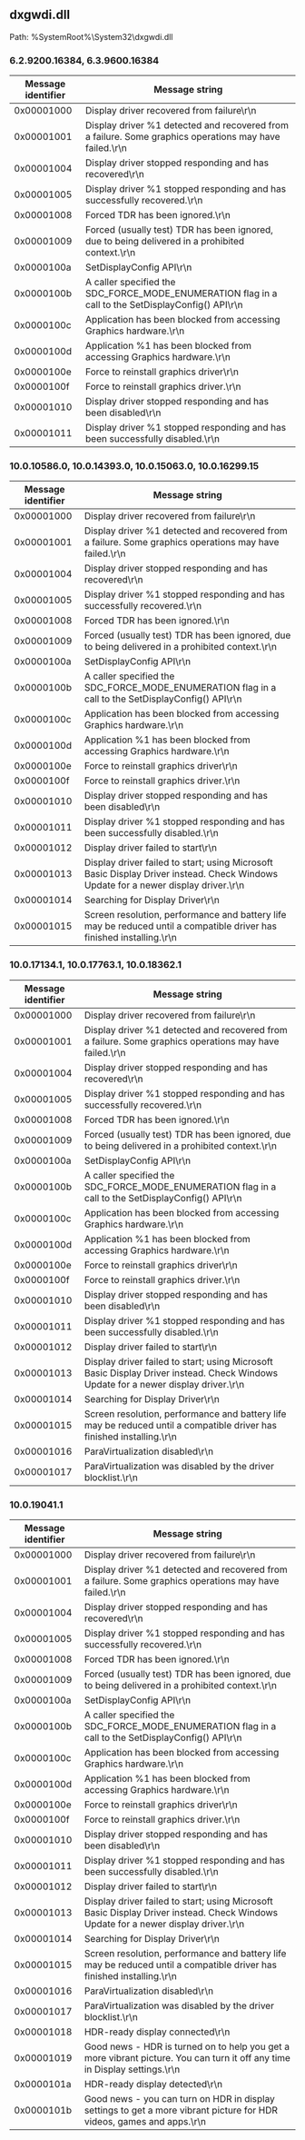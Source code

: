 ## dxgwdi.dll

Path: %SystemRoot%\System32\dxgwdi.dll

### 6.2.9200.16384, 6.3.9600.16384

Message identifier | Message string
--- | ---
0x00001000 | Display driver recovered from failure\r\n
0x00001001 | Display driver %1 detected and recovered from a failure. Some graphics operations may have failed.\r\n
0x00001004 | Display driver stopped responding and has recovered\r\n
0x00001005 | Display driver %1 stopped responding and has successfully recovered.\r\n
0x00001008 | Forced TDR has been ignored.\r\n
0x00001009 | Forced (usually test) TDR has been ignored, due to being delivered in a prohibited context.\r\n
0x0000100a | SetDisplayConfig API\r\n
0x0000100b | A caller specified the SDC_FORCE_MODE_ENUMERATION flag in a call to the SetDisplayConfig() API\r\n
0x0000100c | Application has been blocked from accessing Graphics hardware.\r\n
0x0000100d | Application %1 has been blocked from accessing Graphics hardware.\r\n
0x0000100e | Force to reinstall graphics driver\r\n
0x0000100f | Force to reinstall graphics driver.\r\n
0x00001010 | Display driver stopped responding and has been disabled\r\n
0x00001011 | Display driver %1 stopped responding and has been successfully disabled.\r\n

### 10.0.10586.0, 10.0.14393.0, 10.0.15063.0, 10.0.16299.15

Message identifier | Message string
--- | ---
0x00001000 | Display driver recovered from failure\r\n
0x00001001 | Display driver %1 detected and recovered from a failure. Some graphics operations may have failed.\r\n
0x00001004 | Display driver stopped responding and has recovered\r\n
0x00001005 | Display driver %1 stopped responding and has successfully recovered.\r\n
0x00001008 | Forced TDR has been ignored.\r\n
0x00001009 | Forced (usually test) TDR has been ignored, due to being delivered in a prohibited context.\r\n
0x0000100a | SetDisplayConfig API\r\n
0x0000100b | A caller specified the SDC_FORCE_MODE_ENUMERATION flag in a call to the SetDisplayConfig() API\r\n
0x0000100c | Application has been blocked from accessing Graphics hardware.\r\n
0x0000100d | Application %1 has been blocked from accessing Graphics hardware.\r\n
0x0000100e | Force to reinstall graphics driver\r\n
0x0000100f | Force to reinstall graphics driver.\r\n
0x00001010 | Display driver stopped responding and has been disabled\r\n
0x00001011 | Display driver %1 stopped responding and has been successfully disabled.\r\n
0x00001012 | Display driver failed to start\r\n
0x00001013 | Display driver failed to start; using Microsoft Basic Display Driver instead. Check Windows Update for a newer display driver.\r\n
0x00001014 | Searching for Display Driver\r\n
0x00001015 | Screen resolution, performance and battery life may be reduced until a compatible driver has finished installing.\r\n

### 10.0.17134.1, 10.0.17763.1, 10.0.18362.1

Message identifier | Message string
--- | ---
0x00001000 | Display driver recovered from failure\r\n
0x00001001 | Display driver %1 detected and recovered from a failure. Some graphics operations may have failed.\r\n
0x00001004 | Display driver stopped responding and has recovered\r\n
0x00001005 | Display driver %1 stopped responding and has successfully recovered.\r\n
0x00001008 | Forced TDR has been ignored.\r\n
0x00001009 | Forced (usually test) TDR has been ignored, due to being delivered in a prohibited context.\r\n
0x0000100a | SetDisplayConfig API\r\n
0x0000100b | A caller specified the SDC_FORCE_MODE_ENUMERATION flag in a call to the SetDisplayConfig() API\r\n
0x0000100c | Application has been blocked from accessing Graphics hardware.\r\n
0x0000100d | Application %1 has been blocked from accessing Graphics hardware.\r\n
0x0000100e | Force to reinstall graphics driver\r\n
0x0000100f | Force to reinstall graphics driver.\r\n
0x00001010 | Display driver stopped responding and has been disabled\r\n
0x00001011 | Display driver %1 stopped responding and has been successfully disabled.\r\n
0x00001012 | Display driver failed to start\r\n
0x00001013 | Display driver failed to start; using Microsoft Basic Display Driver instead. Check Windows Update for a newer display driver.\r\n
0x00001014 | Searching for Display Driver\r\n
0x00001015 | Screen resolution, performance and battery life may be reduced until a compatible driver has finished installing.\r\n
0x00001016 | ParaVirtualization disabled\r\n
0x00001017 | ParaVirtualization was disabled by the driver blocklist.\r\n

### 10.0.19041.1

Message identifier | Message string
--- | ---
0x00001000 | Display driver recovered from failure\r\n
0x00001001 | Display driver %1 detected and recovered from a failure. Some graphics operations may have failed.\r\n
0x00001004 | Display driver stopped responding and has recovered\r\n
0x00001005 | Display driver %1 stopped responding and has successfully recovered.\r\n
0x00001008 | Forced TDR has been ignored.\r\n
0x00001009 | Forced (usually test) TDR has been ignored, due to being delivered in a prohibited context.\r\n
0x0000100a | SetDisplayConfig API\r\n
0x0000100b | A caller specified the SDC_FORCE_MODE_ENUMERATION flag in a call to the SetDisplayConfig() API\r\n
0x0000100c | Application has been blocked from accessing Graphics hardware.\r\n
0x0000100d | Application %1 has been blocked from accessing Graphics hardware.\r\n
0x0000100e | Force to reinstall graphics driver\r\n
0x0000100f | Force to reinstall graphics driver.\r\n
0x00001010 | Display driver stopped responding and has been disabled\r\n
0x00001011 | Display driver %1 stopped responding and has been successfully disabled.\r\n
0x00001012 | Display driver failed to start\r\n
0x00001013 | Display driver failed to start; using Microsoft Basic Display Driver instead. Check Windows Update for a newer display driver.\r\n
0x00001014 | Searching for Display Driver\r\n
0x00001015 | Screen resolution, performance and battery life may be reduced until a compatible driver has finished installing.\r\n
0x00001016 | ParaVirtualization disabled\r\n
0x00001017 | ParaVirtualization was disabled by the driver blocklist.\r\n
0x00001018 | HDR-ready display connected\r\n
0x00001019 | Good news - HDR is turned on to help you get a more vibrant picture. You can turn it off any time in Display settings.\r\n
0x0000101a | HDR-ready display detected\r\n
0x0000101b | Good news - you can turn on HDR in display settings to get a more vibrant picture for HDR videos, games and apps.\r\n
